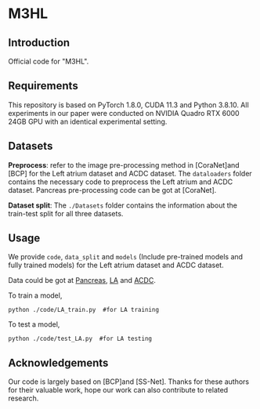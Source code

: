 # M3HL


## Introduction
Official code for "M3HL".


## Requirements
This repository is based on PyTorch 1.8.0, CUDA 11.3 and Python 3.8.10. All experiments in our paper were conducted on NVIDIA Quadro RTX 6000 24GB GPU with an identical experimental setting.
## Datasets
**Preprocess**: refer to the image pre-processing method in [CoraNet]and [BCP] for the Left atrium dataset and ACDC dataset. 
The `dataloaders` folder contains the necessary code to preprocess the Left atrium and ACDC dataset. 
Pancreas pre-processing code can be got at [CoraNet].

**Dataset split**: The `./Datasets` folder contains the information about the train-test split for all three datasets.
## Usage
We provide `code`, `data_split` and `models` (Include pre-trained models and fully trained models) for the Left atrium dataset and ACDC dataset.

Data could be got at [Pancreas](https://wiki.cancerimagingarchive.net/display/Public/Pancreas-CT), [LA](https://github.com/yulequan/UA-MT/tree/master/data) and [ACDC](https://github.com/HiLab-git/SSL4MIS/tree/master/data/ACDC).

To train a model,
```
python ./code/LA_train.py  #for LA training
``` 

To test a model,
```
python ./code/test_LA.py  #for LA testing
```

## Acknowledgements
Our code is largely based on [BCP]and [SS-Net]. Thanks for these authors for their valuable work, hope our work can also contribute to related research.
